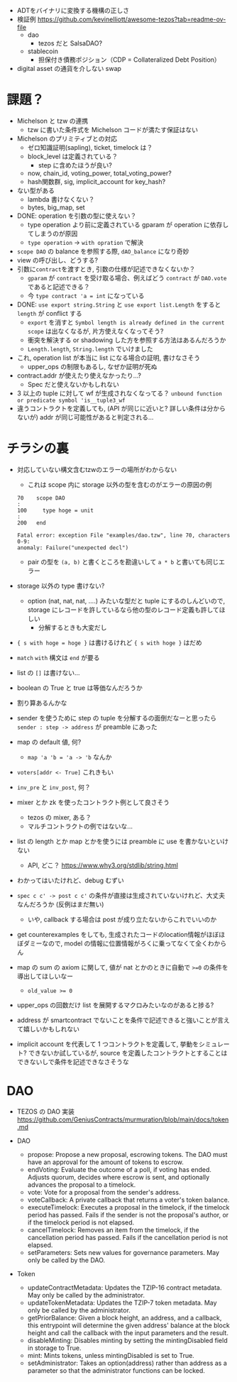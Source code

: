 - ADTをバイナリに変換する機構の正しさ
- 検証例 https://github.com/kevinelliott/awesome-tezos?tab=readme-ov-file
  - dao
    - tezos だと SalsaDAO?
  - stablecoin
    - 担保付き債務ポジション（CDP = Collateralized Debt Position）
- digital asset の通貨を介しない swap


# 課題？
- Michelson と tzw の連携
  - tzw に書いた条件式を Michelson コードが満たす保証はない
- Michelson のプリミティブとの対応
  - ゼロ知識証明(sapling), ticket, timelock は？
  - block_level は定義されている？
    - step に含めたほうが良い?
  - now, chain_id, voting_power, total_voting_power?
  - hash関数群, sig, implicit_account for key_hash?
- ない型がある
  - lambda 書けなくない？
  - bytes, big_map, set
- DONE: operation を引数の型に使えない？
  - type operation より前に定義されている gparam が operation に依存してしまうのが原因  
  - `type operation` -> `with opration` で解決
- `scope DAO` の balance を参照する際, `dAO_balance` になり奇妙
- view の呼び出し、どうする?
- 引数に`contract`を渡すとき, 引数の仕様が記述できなくないか？
  - `gparam` が `contract` を受け取る場合、例えばどう `contract` が `DAO.vote` であると記述できる？
  - 今 `type contract 'a = int` になっている
- DONE: `use export string.String` と `use export list.Length` をすると `length` が conflict する
  - `export` を消すと `Symbol length is already defined in the current scope` は出なくなるが, 片方使えなくなってそう?
  - 衝突を解決する or shadowing した方を参照する方法はあるんだろうか
  - `Length.length`, `String.length` でいけました
- これ, operation list が本当に list になる場合の証明, 書けなさそう
  - upper_ops の制限もあるし, なぜか証明が死ぬ
- contract.addr が使えたり使えなかったり...?
  - Spec だと使えないかもしれない
- 3 以上の tuple に対して wf が生成されなくなってる？ `unbound function or predicate symbol 'is__tuple3_wf`
- 違うコントラクトを定義しても, (API が同じに近いと? 詳しい条件は分からないが) addr が同じ可能性があると判定される...

# チラシの裏
- 対応していない構文含むtzwのエラーの場所がわからない
  - これは scope 内に storage 以外の型を含むのがエラーの原因の例
  ```
  70    scope DAO
  :
  100     type hoge = unit
  :
  200   end

  Fatal error: exception File "examples/dao.tzw", line 70, characters 0-9:
  anomaly: Failure("unexpected decl")
  ```
  - pair の型を `(a, b)` と書くところを勘違いして `a * b` と書いても同じエラー

- storage 以外の type 書けない?
  - option (nat, nat, nat, ....) みたいな型だと tuple にするのしんどいので,
    storage にレコードを許しているなら他の型のレコード定義も許してほしい
    - 分解するときも大変だし

- `{ s with hoge = hoge }` は書けるけれど `{ s with hoge }` はだめ
- `match` `with` 構文は `end` が要る
- list の `[]` は書けない...
- boolean の True と true は等価なんだろうか
- 割り算あるんかな
- sender を使うために step の tuple を分解するの面倒だなーと思ったら `sender : step -> address` が preamble にあった
- map の default 値, 何?
  - `map 'a 'b = 'a -> 'b` なんか
- `voters[addr <- True]` これきもい
- `inv_pre` と `inv_post`, 何？
- mixer とか zk を使ったコントラクト例として良さそう
  - tezos の mixer, ある？
  - マルチコントラクトの例ではないな...
- list の length とか map とかを使うには preamble に use を書かないといけない
  - API, どこ？ https://www.why3.org/stdlib/string.html
- わかってはいたけれど、debug むずい
- `spec c c' -> post c c'` の条件が直接は生成されていないけれど、大丈夫なんだろうか (反例はまだ無い)
  - いや, callback する場合は post が成り立たないからこれでいいのか
- get counterexamples をしても, 生成されたコードのlocation情報がほぼほぼダミーなので, model の情報に位置情報がろくに乗ってなくて全くわからん
- map の sum の axiom に関して, 値が nat とかのときに自動で `>=0` の条件を導出してほしいなー
  - `old_value >= 0`
- upper_ops の回数だけ list を展開するマクロみたいなのがあると捗る?
- address が smartcontract でないことを条件で記述できると強いことが言えて嬉しいかもしれない
- implicit account を代表して 1 つコントラクトを定義して, 挙動をシミュレート? できないか試しているが,
  source を定義したコントラクトとすることはできないしで条件を記述できなさそうな

# DAO
- TEZOS の DAO 実装 https://github.com/GeniusContracts/murmuration/blob/main/docs/token.md


- DAO
  - propose: Propose a new proposal, escrowing tokens. The DAO must have an approval for the amount of tokens to escrow.
  - endVoting: Evaluate the outcome of a poll, if voting has ended. Adjusts quorum, decides where escrow is sent, and optionally advances the proposal to a timelock.
  - vote: Vote for a proposal from the sender's address.
  - voteCallback: A private callback that returns a voter's token balance.
  - executeTimelock: Executes a proposal in the timelock, if the timelock period has passed. Fails if the sender is not the proposal's author, or if the timelock period is not elapsed.
  - cancelTimelock: Removes an item from the timelock, if the cancellation period has passed. Fails if the cancellation period is not elapsed.
  - setParameters: Sets new values for governance parameters. May only be called by the DAO.

- Token
  - updateContractMetadata: Updates the TZIP-16 contract metadata. May only be called by the administrator.
  - updateTokenMetadata: Updates the TZIP-7 token metadata. May only be called by the administrator.
  - getPriorBalance: Given a block height, an address, and a callback, this entrypoint will determine the given address' balance at the block height and call the callback with the input parameters and the result.
  - disableMinting: Disables minting by setting the mintingDisabled field in storage to True.
  - mint: Mints tokens, unless mintingDisabled is set to True.
  - setAdministrator: Takes an option(address) rather than address as a parameter so that the administrator functions can be locked.
